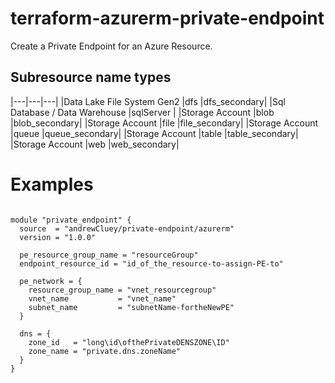 # terraform-azurerm-private-endpoint
Create a Private Endpoint for an Azure Resource.

## Subresource name types
|---|---|---|
|Data Lake File System Gen2	|dfs	|dfs_secondary|
|Sql Database / Data Warehouse	|sqlServer	|
|Storage Account	|blob	|blob_secondary|
|Storage Account	|file	|file_secondary|
|Storage Account	|queue	|queue_secondary|
|Storage Account	|table	|table_secondary|
|Storage Account	|web	|web_secondary|

# Examples
```hcl

module "private_endpoint" {
  source  = "andrewCluey/private-endpoint/azurerm"
  version = "1.0.0"
  
  pe_resource_group_name = "resourceGroup"
  endpoint_resource_id = "id_of_the_resource-to-assign-PE-to"
  
  pe_network = {
    resource_group_name = "vnet_resourcegroup"
    vnet_name           = "vnet_name" 
    subnet_name         = "subnetName-fortheNewPE" 
  }  
  
  dns = {
    zone_id   = "long\id\ofthePrivateDENSZONE\ID"
    zone_name = "private.dns.zoneName"
  }
}

```
